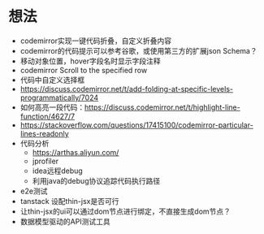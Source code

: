 # 想法

* codemirror实现一键代码折叠，自定义折叠内容
* codemirror的代码提示可以参考谷歌，或使用第三方的扩展json Schema？
* 移动对象位置，hover字段名时显示字段注释
* codemirror Scroll to the specified row
* 代码中自定义选择框
* https://discuss.codemirror.net/t/add-folding-at-specific-levels-programmatically/7024
* 如何高亮一段代码：https://discuss.codemirror.net/t/highlight-line-function/4627/7
* https://stackoverflow.com/questions/17415100/codemirror-particular-lines-readonly
* 代码分析
    * https://arthas.aliyun.com/
    * jprofiler
    * idea远程debug
    * 利用java的debug协议追踪代码执行路径
* e2e测试
* tanstack 设配thin-jsx是否可行
* 让thin-jsx的ui可以通过dom节点进行绑定，不直接生成dom节点？
* 数据模型驱动的API测试工具


